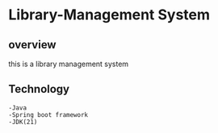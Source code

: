 # Library-Management System
## overview
this is a library management system

## Technology
    -Java
    -Spring boot framework
    -JDK(21)
